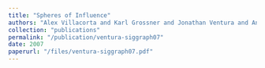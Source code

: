 ```yaml
---
title: "Spheres of Influence"
authors: "Alex Villacorta and Karl Grossner and Jonathan Ventura and Anne-Marie Hansen and Emily Moxley and Joriz De Guzman and Matt Peterson"
collection: "publications"
permalink: "/publication/ventura-siggraph07"
date: 2007
paperurl: "/files/ventura-siggraph07.pdf"
---
```

